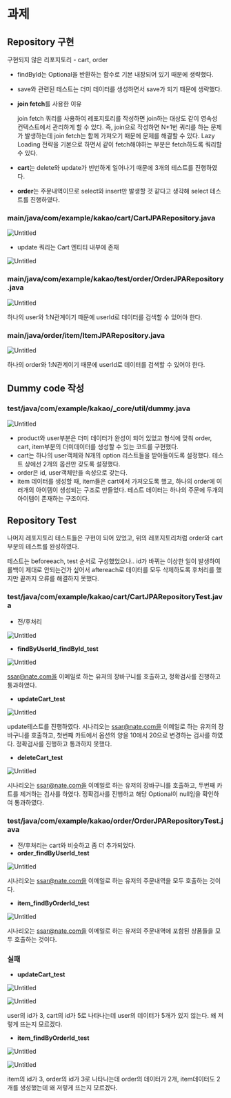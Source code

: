 # 과제

## Repository 구현

구현되지 않은 리포지토리 - cart, order

- findById는 Optional을 반환하는 함수로 기본 내장되어 있기 때문에 생략했다.
- save와 관련된 테스트는 더미 데이터를 생성하면서 save가 되기 때문에 생략했다.
- **join fetch**를 사용한 이유
    
    join fetch 쿼리를 사용하여 레포지토리를 작성하면 join하는 대상도 같이 영속성 컨텍스트에서 관리하게 할 수 있다. 즉, join으로 작성하면 N+1번 쿼리를 하는 문제가 발생하는데 join fetch는 함께 가져오기 때문에 문제를 해결할 수 있다. Lazy Loading 전략을 기본으로 하면서 같이 fetch해야하는 부분은 fetch하도록 쿼리할 수 있다.
    
- **cart**는 delete와 update가 빈번하게 일어나기 때문에 3개의 테스트를 진행하였다.
- **order**는 주문내역이므로 select와 insert만 발생할 것 같다고 생각해 select 테스트를 진행하였다.

### main/java/com/example/kakao/cart/CartJPARepository.java

![Untitled](week3photo/Untitled.png)

- update 쿼리는 Cart 엔티티 내부에 존재

![Untitled](week3photo/Untitled%201.png)

### main/java/com/example/kakao/test/order/OrderJPARepository.java

![Untitled](week3photo/Untitled%202.png)

하나의 user와 1:N관계이기 때문에 userId로 데이터를 검색할 수 있어야 한다.

### main/java/order/item/ItemJPARepository.java

![Untitled](week3photo/Untitled%203.png)

하나의 order와 1:N관계이기 때문에 userId로 데이터를 검색할 수 있어야 한다.

## Dummy code 작성

### test/java/com/example/kakao/_core/util/dummy.java

![Untitled](week3photo/Untitled%204.png)

- product와 user부분은 더미 데이터가 완성이 되어 있었고 형식에 맞춰 order, cart, item부분의 더미데이터를 생성할 수 있는 코드를 구현했다.
- cart는 하나의 user객체와 N개의 option 리스트들을 받아들이도록 설정했다. 테스트 상에선 2개의 옵션만 갖도록 설정했다.
- order은 id, user객체만을 속성으로 갖는다.
- item 데이터를 생성할 때, item들은 cart에서 가져오도록 했고, 하나의 order에 여러개의 아이템이 생성되는 구조로 만들었다. 테스트 데이터는 하나의 주문에 두개의 아이템이 존재하는 구조이다.

## Repository Test

나머지 레포지토리 테스트들은 구현이 되어 있었고, 위의 레포지토리처럼 order와 cart부분의 테스트를 완성하였다.

테스트는 beforeeach, test 순서로 구성했었으나.. id가 바뀌는 이상한 일이 발생하여 롤백이 제대로 안되는건가 싶어서 aftereach로 데이터를 모두 삭제하도록 후처리를 했지만 끝까지 오류를 해결하지 못했다.

### test/java/com/example/kakao/cart/CartJPARepositoryTest.java

- 전/후처리

![Untitled](week3photo/Untitled%205.png)

- **findByUserId_findById_test**

![Untitled](week3photo/Untitled%206.png)

ssar@nate.com을 이메일로 하는 유저의 장바구니를 호출하고, 정확검사를 진행하고 통과하였다.

- **updateCart_test**

![Untitled](week3photo/Untitled%207.png)

update테스트를 진행하였다. 시나리오는 ssar@nate.com을 이메일로 하는 유저의 장바구니를 호출하고, 첫번째 카트에서 옵션의 양을 10에서 20으로 변경하는 검사를 하였다. 정확검사를 진행하고 통과하지 못했다.

- **deleteCart_test**

![Untitled](week3photo/Untitled%208.png)

시나리오는 ssar@nate.com을 이메일로 하는 유저의 장바구니를 호출하고, 두번째 카트를 제거하는 검사를 하였다. 정확검사를 진행하고 해당 Optional이 null임을 확인하여 통과하였다.

### test/java/com/example/kakao/order/OrderJPARepositoryTest.java

- 전/후처리는 cart와 비슷하고 좀 더 추가되었다.
- **order_findByUserId_test**

![Untitled](week3photo/Untitled%209.png)

시나리오는 ssar@nate.com을 이메일로 하는 유저의 주문내역을 모두 호출하는 것이다.

- **item_findByOrderId_test**

![Untitled](week3photo/Untitled%2010.png)

시나리오는 ssar@nate.com을 이메일로 하는 유저의 주문내역에 포함된 상품들을 모두 호출하는 것이다.

### 실패

- **updateCart_test**

![Untitled](week3photo/Untitled%2011.png)

![Untitled](week3photo/Untitled%2012.png)

user의 id가 3, cart의 id가 5로 나타나는데 user의 데이터가 5개가 있지 않는다. 왜 저렇게 뜨는지 모르겠다.

- **item_findByOrderId_test**

![Untitled](week3photo/Untitled%2013.png)

![Untitled](week3photo/Untitled%2014.png)

item의 id가 3, order의 id가 3로 나타나는데 order의 데이터가 2개, item데이터도 2개를 생성했는데 왜 저렇게 뜨는지 모르겠다.